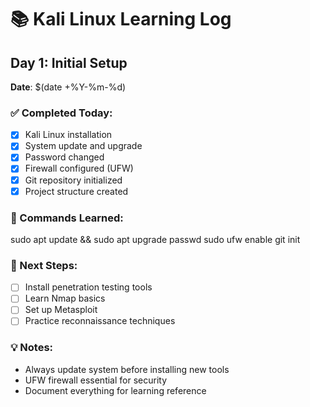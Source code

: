 # 📚 Kali Linux Learning Log

## Day 1: Initial Setup
**Date**: $(date +%Y-%m-%d)

### ✅ Completed Today:
- [x] Kali Linux installation
- [x] System update and upgrade
- [x] Password changed
- [x] Firewall configured (UFW)
- [x] Git repository initialized
- [x] Project structure created

### 📝 Commands Learned:
sudo apt update && sudo apt upgrade
passwd
sudo ufw enable
git init

### 🎯 Next Steps:
- [ ] Install penetration testing tools
- [ ] Learn Nmap basics
- [ ] Set up Metasploit
- [ ] Practice reconnaissance techniques

### 💡 Notes:
- Always update system before installing new tools
- UFW firewall essential for security
- Document everything for learning reference

